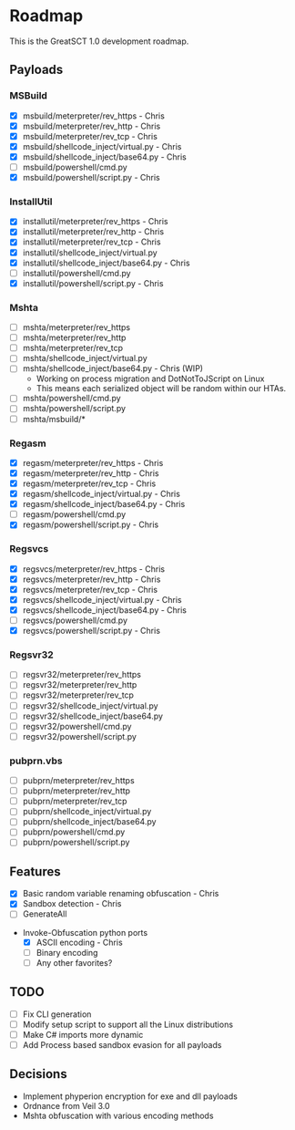 # Roadmap
This is the GreatSCT 1.0 development roadmap.

## Payloads

### MSBuild
- [x] msbuild/meterpreter/rev_https - Chris
- [x] msbuild/meterpreter/rev_http - Chris
- [x] msbuild/meterpreter/rev_tcp - Chris
- [x] msbuild/shellcode_inject/virtual.py - Chris
- [x] msbuild/shellcode_inject/base64.py - Chris
- [ ] msbuild/powershell/cmd.py
- [x] msbuild/powershell/script.py - Chris

### InstallUtil
- [x] installutil/meterpreter/rev_https - Chris
- [x] installutil/meterpreter/rev_http - Chris
- [x] installutil/meterpreter/rev_tcp - Chris
- [x] installutil/shellcode_inject/virtual.py
- [x] installutil/shellcode_inject/base64.py - Chris
- [ ] installutil/powershell/cmd.py
- [x] installutil/powershell/script.py - Chris

### Mshta
- [ ] mshta/meterpreter/rev_https
- [ ] mshta/meterpreter/rev_http
- [ ] mshta/meterpreter/rev_tcp
- [ ] mshta/shellcode_inject/virtual.py
- [ ] mshta/shellcode_inject/base64.py - Chris (WIP)
    - Working on process migration and DotNotToJScript on Linux
    - This means each serialized object will be random within our HTAs.
- [ ] mshta/powershell/cmd.py
- [ ] mshta/powershell/script.py
- [ ] mshta/msbuild/*

### Regasm
- [x] regasm/meterpreter/rev_https - Chris
- [x] regasm/meterpreter/rev_http - Chris
- [x] regasm/meterpreter/rev_tcp - Chris
- [x] regasm/shellcode_inject/virtual.py - Chris
- [x] regasm/shellcode_inject/base64.py - Chris
- [ ] regasm/powershell/cmd.py
- [x] regasm/powershell/script.py - Chris

### Regsvcs
- [x] regsvcs/meterpreter/rev_https - Chris
- [x] regsvcs/meterpreter/rev_http - Chris
- [x] regsvcs/meterpreter/rev_tcp - Chris
- [x] regsvcs/shellcode_inject/virtual.py - Chris
- [x] regsvcs/shellcode_inject/base64.py - Chris
- [ ] regsvcs/powershell/cmd.py
- [x] regsvcs/powershell/script.py - Chris

### Regsvr32
- [ ] regsvr32/meterpreter/rev_https
- [ ] regsvr32/meterpreter/rev_http
- [ ] regsvr32/meterpreter/rev_tcp
- [ ] regsvr32/shellcode_inject/virtual.py
- [ ] regsvr32/shellcode_inject/base64.py
- [ ] regsvr32/powershell/cmd.py
- [ ] regsvr32/powershell/script.py

###  pubprn.vbs
- [ ] pubprn/meterpreter/rev_https
- [ ] pubprn/meterpreter/rev_http
- [ ] pubprn/meterpreter/rev_tcp
- [ ] pubprn/shellcode_inject/virtual.py
- [ ] pubprn/shellcode_inject/base64.py
- [ ] pubprn/powershell/cmd.py
- [ ] pubprn/powershell/script.py

## Features

- [x] Basic random variable renaming obfuscation - Chris
- [x] Sandbox detection - Chris
- [ ] GenerateAll
- Invoke-Obfuscation python ports
    + [x] ASCII encoding - Chris
    + [ ] Binary encoding
    + [ ] Any other favorites?

## TODO
- [ ] Fix CLI generation
- [ ] Modify setup script to support all the Linux distributions
- [ ] Make C# imports more dynamic
- [ ] Add Process based sandbox evasion for all payloads

## Decisions
- Implement phyperion encryption for exe and dll payloads
- Ordnance from Veil 3.0
- Mshta obfuscation with various encoding methods
